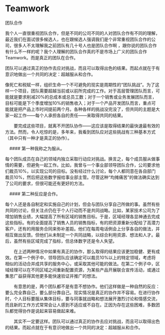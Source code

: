 # Teamwork
团队合作

   我个人一直很重视团队合作，但是不同的公司不同的人对团队合作有不同的理解，最近我们在面试很多候选人，也在跟候选人强调我们是个非常重视团队合作的公司，很多人不太理解我之前团队有几十号人也是团队合作啊 ，跟你说的团队合作有什么不一样的呢？我个人理解的团队合作真的不是市场上广义的团队合作Teamwork。而是真正的团队在合作。

   团队可以通过真正的协作去应对挑战，而且可以取得出色的结果。而起点就在于有意识地做出一个共同的决定：超越服从和合作。
   
   像死亡和税赋一样，组织生命一个不可避免的现实是周期性的“团队挑战”。为了这样一个项目，团队需要超越当前或以前所完成的工作。对于高层管理团队而言，可能就是要求削减20%的总成本或总员工数；对于一个销售或业务发展团队而言，目标可能是下个季度增加10%的销售收入；对于一个产品开发团队而言，重点可能就是把产品上市时间提前两个月。各种各样的挑战没完没了，但共同的主题是大家一起工作——每个人承担各自的责任——来取得共同的结果。

　　要完成这些项目，就离不开团队协作——这应该是取得结果的最快速最有效的方法。然而，令人吃惊的是，多年来，我看到团队应对这些挑战有三种基本方式（其中只有一种才是真正的协作）。

　####  第一种我称之为服从。
  
   每个团队成员在自己的领域内独立采取行动应对挑战。换言之，每个成员服从做事情的需要，但避免一起工作。比如，我曾与一个事业部领导团队合作，公司要求他们裁员10%，以实现公司的目标。没有经过什么讨论，每个人都同意在各自部门裁员10%，然后把这些数字报给事业部主管。尽管这种“均摊痛苦”的做法确实达到了公司的要求，但很可能还有更好的方法。

　#### 第二种反应是合作。
   
   每个人还是各自制定和实施自己的计划，但会与团队分享自己所做的事。虽然有些共同的讨论，但关注点仍在于个人行动而不是共同战略。比如，某家技术公司为了增加销售业绩，大幅提高了所有区域的销售目标。于是，区域经理各显神通去完成这些指标。有的全面提高了销售人员的销售指标，有的把资源重新分配给了高潜力客户，还有的用服务合同来弥补差距。他们在每周电话例会上分享各自的做法，并相互做出反馈。但他们从未制定一个共同战略，以综合利用资源、想法和人才。最后，虽然有些区域完成了指标，但总体数字还是令人失望。

　　在上述两种情况中如果有真正的协作，那么取得的结果应该更加稳健、更有成效。在第一个例子中，领导团队应该确定可以裁员10%以上的特定领域，考虑将相似的活动合并成共享的服务中心，或采取其他可能的做法。在第二个例子中，区域经理可以在不同区域之间重新配置资源，为某些产品开展联合宣传活动，或通过集思广益获得其他更多能快速验证并推广的想法。

　　有意思的是，两个团队都不是有意不想协作。他们这样做是一种自然的反应：要么完全靠自己，要么部分靠自己。现实情况是真正的协作并不容易。在进行协作时，个人目标要服从集体目标，要与同事就战略和想法展开激烈讨论和情感交流，而且新的工作方式常常会让人感到不适应或不自在。正因为存在这些困难，多数团队都觉得协作是说起来容易做起来难。

　　其实不一定要这样。团队可以通过真正的协作去应对挑战，而且可以取得出色的结果。而起点就在于有意识地做出一个共同的决定：超越服从和合作。
